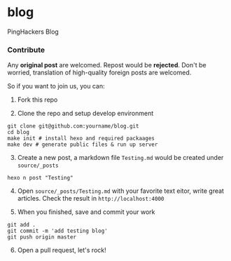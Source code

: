 blog
====

PingHackers Blog

### Contribute

Any **original post** are welcomed. Repost would be **rejected**. Don't be worried, translation of high-quality foreign posts are welcomed.

So if you want to join us, you can:

1. Fork this repo

2. Clone the repo and setup develop environment

  ```shell
  git clone git@github.com:yourname/blog.git
  cd blog
  make init # install hexo and required packaages
  make dev # generate public files & run up server
  ```

3. Create a new post, a markdown file `Testing.md` would be created under `source/_posts`

  ```
  hexo n post "Testing"
  ```

4. Open `source/_posts/Testing.md` with your favorite text eitor, write great articles. Check the result in `http://localhost:4000`

5. When you finished, save and commit your work

  ```
  git add .
  git commit -m 'add testing blog'
  git push origin master
  ```

6. Open a pull request, let's rock!
